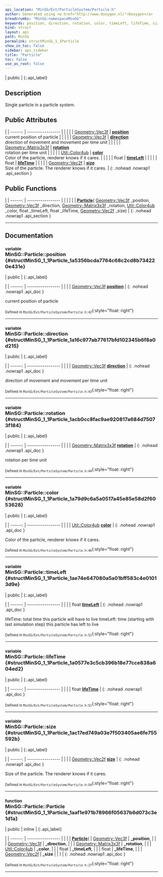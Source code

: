 ```yaml
---
api_location: "MinSG/Ext/ParticleSystem/Particle.h"
author: Generated using <a href="http://www.doxygen.nl/">Doxygen</a>
breadcrumbs: "MinSG:namespaceMinSG"
keywords: position, direction, rotation, color, timeLeft, lifeTime, size, Particle
kind: struct
layout: api
path: MinSG
permalink: structMinSG_1_1Particle
show_in_toc: false
sidebar: api_sidebar
title: "Particle"
toc: false
use_as_root: false
---
```


| public |
{:.api_label}

## Description

Single particle in a particle system.



## Public Attributes

|
| ------: | ----------------- |
|  | |
| [Geometry::Vec3f](namespaceGeometry#namespaceGeometry_1a5b269b6a82917f18e344231ecf8e6566) | **[position](#structMinSG_1_1Particle_1a5356bcda7764c68c2cd8b734220e431e)**  <br/> current position of particle |
|  | |
| [Geometry::Vec3f](namespaceGeometry#namespaceGeometry_1a5b269b6a82917f18e344231ecf8e6566) | **[direction](#structMinSG_1_1Particle_1a16c977ab77617bfd102345b6f8a0d215)**  <br/> direction of movement and movement per time unit |
|  | |
| [Geometry::Matrix3x3f](namespaceGeometry#namespaceGeometry_1aa93a32111e2c03e0957c4f6e47d9bba6) | **[rotation](#structMinSG_1_1Particle_1acb0cc8fac9ae920817a684d75073f184)**  <br/> rotation per time unit |
|  | |
| [Util::Color4ub](classUtil_1_1Color4ub) | **[color](#structMinSG_1_1Particle_1a79d9c6a5a0517a45e85e58d2f6053628)**  <br/> Color of the particle, renderer knows if it cares. |
|  | |
| float | **[timeLeft](#structMinSG_1_1Particle_1ae74e647080a5a01bff583c4e01013d9e)**  |
|  | |
| float | **[lifeTime](#structMinSG_1_1Particle_1a0577e3c5cb396b18e77cce838a604ed2)**  |
|  | |
| [Geometry::Vec2f](namespaceGeometry#namespaceGeometry_1a342206e486029ee8e89a7f89c25901f6) | **[size](#structMinSG_1_1Particle_1ac17ed749a03e7f503405ae6fe755592b)**  <br/> Size of the particle. The renderer knows if it cares. |
{: .nohead .nowrap1 .api_section }


## Public Functions

|
| ------: | ----------------- |
|  | |
|  | **[Particle](#structMinSG_1_1Particle_1aaf1e971b78966f05637b6d073c3e1d1a)**( [Geometry::Vec3f](namespaceGeometry#namespaceGeometry_1a5b269b6a82917f18e344231ecf8e6566)  _position,  [Geometry::Vec3f](namespaceGeometry#namespaceGeometry_1a5b269b6a82917f18e344231ecf8e6566)  _direction,  [Geometry::Matrix3x3f](namespaceGeometry#namespaceGeometry_1aa93a32111e2c03e0957c4f6e47d9bba6)  _rotation,  [Util::Color4ub](classUtil_1_1Color4ub)  _color, float _timeLeft, float _lifeTime,  [Geometry::Vec2f](namespaceGeometry#namespaceGeometry_1a342206e486029ee8e89a7f89c25901f6)  _size) |
{: .nohead .nowrap1 .api_section }


-------------------------------------------------------------------

## Documentation

### <small>variable</small><br/> MinSG::Particle::position {#structMinSG_1_1Particle_1a5356bcda7764c68c2cd8b734220e431e}

| public |
{:.api_label}

|
| ------: | ----------------- |
|  |
| [Geometry::Vec3f](namespaceGeometry#namespaceGeometry_1a5b269b6a82917f18e344231ecf8e6566) **[position](#structMinSG_1_1Particle_1a5356bcda7764c68c2cd8b734220e431e)**  |
{: .nohead .nowrap1 .api_doc }

current position of particle





<sub>Defined in `MinSG/Ext/ParticleSystem/Particle.h:42`</sub>{:style="float: right"}

-------------------------------------------------------------------

### <small>variable</small><br/> MinSG::Particle::direction {#structMinSG_1_1Particle_1a16c977ab77617bfd102345b6f8a0d215}

| public |
{:.api_label}

|
| ------: | ----------------- |
|  |
| [Geometry::Vec3f](namespaceGeometry#namespaceGeometry_1a5b269b6a82917f18e344231ecf8e6566) **[direction](#structMinSG_1_1Particle_1a16c977ab77617bfd102345b6f8a0d215)**  |
{: .nohead .nowrap1 .api_doc }

direction of movement and movement per time unit





<sub>Defined in `MinSG/Ext/ParticleSystem/Particle.h:43`</sub>{:style="float: right"}

-------------------------------------------------------------------

### <small>variable</small><br/> MinSG::Particle::rotation {#structMinSG_1_1Particle_1acb0cc8fac9ae920817a684d75073f184}

| public |
{:.api_label}

|
| ------: | ----------------- |
|  |
| [Geometry::Matrix3x3f](namespaceGeometry#namespaceGeometry_1aa93a32111e2c03e0957c4f6e47d9bba6) **[rotation](#structMinSG_1_1Particle_1acb0cc8fac9ae920817a684d75073f184)**  |
{: .nohead .nowrap1 .api_doc }

rotation per time unit





<sub>Defined in `MinSG/Ext/ParticleSystem/Particle.h:44`</sub>{:style="float: right"}

-------------------------------------------------------------------

### <small>variable</small><br/> MinSG::Particle::color {#structMinSG_1_1Particle_1a79d9c6a5a0517a45e85e58d2f6053628}

| public |
{:.api_label}

|
| ------: | ----------------- |
|  |
| [Util::Color4ub](classUtil_1_1Color4ub) **[color](#structMinSG_1_1Particle_1a79d9c6a5a0517a45e85e58d2f6053628)**  |
{: .nohead .nowrap1 .api_doc }

Color of the particle, renderer knows if it cares.





<sub>Defined in `MinSG/Ext/ParticleSystem/Particle.h:46`</sub>{:style="float: right"}

-------------------------------------------------------------------

### <small>variable</small><br/> MinSG::Particle::timeLeft {#structMinSG_1_1Particle_1ae74e647080a5a01bff583c4e01013d9e}

| public |
{:.api_label}

|
| ------: | ----------------- |
|  |
| float **[timeLeft](#structMinSG_1_1Particle_1ae74e647080a5a01bff583c4e01013d9e)**  |
{: .nohead .nowrap1 .api_doc }



lifeTime: total time this particle will have to live timeLeft: time (starting with last simulation step) this particle has left to live



<sub>Defined in `MinSG/Ext/ParticleSystem/Particle.h:51`</sub>{:style="float: right"}

-------------------------------------------------------------------

### <small>variable</small><br/> MinSG::Particle::lifeTime {#structMinSG_1_1Particle_1a0577e3c5cb396b18e77cce838a604ed2}

| public |
{:.api_label}

|
| ------: | ----------------- |
|  |
| float **[lifeTime](#structMinSG_1_1Particle_1a0577e3c5cb396b18e77cce838a604ed2)**  |
{: .nohead .nowrap1 .api_doc }





<sub>Defined in `MinSG/Ext/ParticleSystem/Particle.h:51`</sub>{:style="float: right"}

-------------------------------------------------------------------

### <small>variable</small><br/> MinSG::Particle::size {#structMinSG_1_1Particle_1ac17ed749a03e7f503405ae6fe755592b}

| public |
{:.api_label}

|
| ------: | ----------------- |
|  |
| [Geometry::Vec2f](namespaceGeometry#namespaceGeometry_1a342206e486029ee8e89a7f89c25901f6) **[size](#structMinSG_1_1Particle_1ac17ed749a03e7f503405ae6fe755592b)**  |
{: .nohead .nowrap1 .api_doc }

Size of the particle. The renderer knows if it cares.





<sub>Defined in `MinSG/Ext/ParticleSystem/Particle.h:54`</sub>{:style="float: right"}

-------------------------------------------------------------------

### <small>function</small><br/> MinSG::Particle::Particle {#structMinSG_1_1Particle_1aaf1e971b78966f05637b6d073c3e1d1a}

| public | inline |
{:.api_label}

|
| ------: | ----------------- |
|  |
|  **[Particle](#structMinSG_1_1Particle_1aaf1e971b78966f05637b6d073c3e1d1a)**( |  [Geometry::Vec3f](namespaceGeometry#namespaceGeometry_1a5b269b6a82917f18e344231ecf8e6566)  | **_position**, |
| |  [Geometry::Vec3f](namespaceGeometry#namespaceGeometry_1a5b269b6a82917f18e344231ecf8e6566)  | **_direction**, |
| |  [Geometry::Matrix3x3f](namespaceGeometry#namespaceGeometry_1aa93a32111e2c03e0957c4f6e47d9bba6)  | **_rotation**, |
| |  [Util::Color4ub](classUtil_1_1Color4ub)  | **_color**, |
| | float | **_timeLeft**, |
| | float | **_lifeTime**, |
| |  [Geometry::Vec2f](namespaceGeometry#namespaceGeometry_1a342206e486029ee8e89a7f89c25901f6)  | **_size** |
|   ) |
{: .nohead .nowrap1 .api_doc }





<sub>Defined in `MinSG/Ext/ParticleSystem/Particle.h:27`</sub>{:style="float: right"}

-------------------------------------------------------------------


